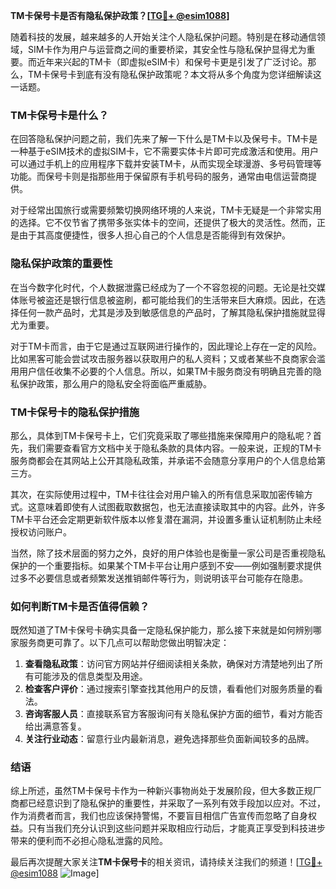 **TM卡保号卡是否有隐私保护政策？[[TG💪+ @esim1088](https://t.me/s/esim1088)]**

随着科技的发展，越来越多的人开始关注个人隐私保护问题。特别是在移动通信领域，SIM卡作为用户与运营商之间的重要桥梁，其安全性与隐私保护显得尤为重要。而近年来兴起的TM卡（即虚拟eSIM卡）和保号卡更是引发了广泛讨论。那么，TM卡保号卡到底有没有隐私保护政策呢？本文将从多个角度为您详细解读这一话题。

### TM卡保号卡是什么？

在回答隐私保护问题之前，我们先来了解一下什么是TM卡以及保号卡。TM卡是一种基于eSIM技术的虚拟SIM卡，它不需要实体卡片即可完成激活和使用。用户可以通过手机上的应用程序下载并安装TM卡，从而实现全球漫游、多号码管理等功能。而保号卡则是指那些用于保留原有手机号码的服务，通常由电信运营商提供。

对于经常出国旅行或需要频繁切换网络环境的人来说，TM卡无疑是一个非常实用的选择。它不仅节省了携带多张实体卡的空间，还提供了极大的灵活性。然而，正是由于其高度便捷性，很多人担心自己的个人信息是否能得到有效保护。

### 隐私保护政策的重要性

在当今数字化时代，个人数据泄露已经成为了一个不容忽视的问题。无论是社交媒体账号被盗还是银行信息被盗刷，都可能给我们的生活带来巨大麻烦。因此，在选择任何一款产品时，尤其是涉及到敏感信息的产品时，了解其隐私保护措施就显得尤为重要。

对于TM卡而言，由于它是通过互联网进行操作的，因此理论上存在一定的风险。比如黑客可能会尝试攻击服务器以获取用户的私人资料；又或者某些不良商家会滥用用户信任收集不必要的个人信息。所以，如果TM卡服务商没有明确且完善的隐私保护政策，那么用户的隐私安全将面临严重威胁。

### TM卡保号卡的隐私保护措施

那么，具体到TM卡保号卡上，它们究竟采取了哪些措施来保障用户的隐私呢？首先，我们需要查看官方文档中关于隐私条款的具体内容。一般来说，正规的TM卡服务商都会在其网站上公开其隐私政策，并承诺不会随意分享用户的个人信息给第三方。

其次，在实际使用过程中，TM卡往往会对用户输入的所有信息采取加密传输方式。这意味着即使有人试图截取数据包，也无法直接读取其中的内容。此外，许多TM卡平台还会定期更新软件版本以修复潜在漏洞，并设置多重认证机制防止未经授权访问账户。

当然，除了技术层面的努力之外，良好的用户体验也是衡量一家公司是否重视隐私保护的一个重要指标。如果某个TM卡平台让用户感到不安——例如强制要求提供过多不必要信息或者频繁发送推销邮件等行为，则说明该平台可能存在隐患。

### 如何判断TM卡是否值得信赖？

既然知道了TM卡保号卡确实具备一定隐私保护能力，那么接下来就是如何辨别哪家服务商更可靠了。以下几点可以帮助您做出明智决定：

1. **查看隐私政策**：访问官方网站并仔细阅读相关条款，确保对方清楚地列出了所有可能涉及的信息类型及用途。
2. **检查客户评价**：通过搜索引擎查找其他用户的反馈，看看他们对服务质量的看法。
3. **咨询客服人员**：直接联系官方客服询问有关隐私保护方面的细节，看对方能否给出满意答复。
4. **关注行业动态**：留意行业内最新消息，避免选择那些负面新闻较多的品牌。

### 结语

综上所述，虽然TM卡保号卡作为一种新兴事物尚处于发展阶段，但大多数正规厂商都已经意识到了隐私保护的重要性，并采取了一系列有效手段加以应对。不过，作为消费者而言，我们也应该保持警惕，不要盲目相信广告宣传而忽略了自身权益。只有当我们充分认识到这些问题并采取相应行动后，才能真正享受到科技进步带来的便利而不必担心隐私泄露的风险。

最后再次提醒大家关注**TM卡保号卡**的相关资讯，请持续关注我们的频道！[[TG💪+ @esim1088](https://t.me/s/esim1088) ![Image](https://i.postimg.cc/4NQfJmqS/Snipaste-2025-05-13-00-14-12.png)]